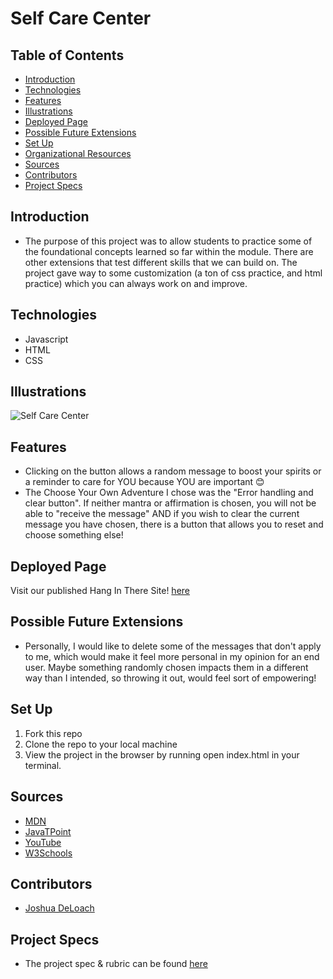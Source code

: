 # Self Care Center


## Table of Contents
  - [Introduction](#introduction)
  - [Technologies](#technologies)
  - [Features](#features)
  - [Illustrations](#illustrations)
  - [Deployed Page](#deployed-page)
  - [Possible Future Extensions](#possible-future-extensions)
  - [Set Up](#set-up)
  - [Organizational Resources](#organizational-resources)
  - [Sources](#sources)
  - [Contributors](#contributors)
  - [Project Specs](#project-specs)

## Introduction
  - The purpose of this project was to allow students to practice some of the foundational concepts learned so far within the module. There are other extensions that test different skills that we can build on. The project gave way to some customization (a ton of css practice, and html practice) which you can always work on and improve.

## Technologies
  - Javascript
  - HTML
  - CSS


## Illustrations
  ![Self Care Center](https://frontend.turing.edu/projects/module-1/assets/self-care-center/self-care-0.png)

## Features
- Clicking on the button allows a random message to boost your spirits or a reminder to care for YOU because YOU are important 😊
- The Choose Your Own Adventure I chose was the "Error handling and clear button". If neither mantra or affirmation is chosen, you will not be able to "receive the message" AND if you wish to clear the current message you have chosen, there is a button that allows you to reset and choose something else!

## Deployed Page

Visit our published Hang In There Site! [here](https://jdeloach03.github.io/Self-Care-Center/)

## Possible Future Extensions
  - Personally, I would like to delete some of the messages that don't apply to me, which would make it feel more personal in my opinion for an end user. Maybe something randomly chosen impacts them in a different way than I intended, so throwing it out, would feel sort of empowering!

## Set Up

1. Fork this repo  
2. Clone the repo to your local machine
3. View the project in the browser by running open index.html in your terminal.



## Sources
  - [MDN](http://developer.mozilla.org/en-US/)
  - [JavaTPoint](https://www.javatpoint.com/how-to-check-a-radio-button-using-javascript)
  - [YouTube](https://www.youtube.com/)
  - [W3Schools](https://www.w3schools.com/)

## Contributors
  - [Joshua DeLoach](https://github.com/JDeLoach03)


## Project Specs
  - The project spec & rubric can be found [here](https://frontend.turing.edu/projects/module-1/self-care-center.html)